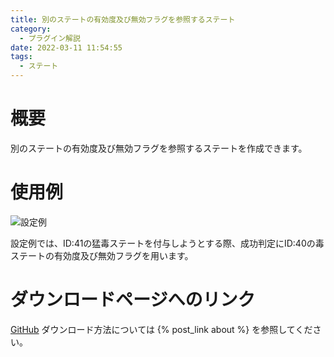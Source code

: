 ```yaml
---
title: 別のステートの有効度及び無効フラグを参照するステート
category:
  - プラグイン解説
date: 2022-03-11 11:54:55
tags:
  - ステート
---
```


# 概要

別のステートの有効度及び無効フラグを参照するステートを作成できます。

# 使用例

![設定例](setting1.png "設定例")

設定例では、ID:41の猛毒ステートを付与しようとする際、成功判定にID:40の毒ステートの有効度及び無効フラグを用います。

# ダウンロードページへのリンク

[GitHub](https://github.com/elleonard/DarkPlasma-MZ-Plugins/blob/release/DarkPlasma_StateRateAlias.js)
ダウンロード方法については {% post_link about %} を参照してください。
